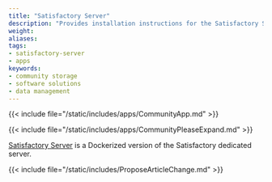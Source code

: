 ```yaml
---
title: "Satisfactory Server"
description: "Provides installation instructions for the Satisfactory Server application in TrueNAS."
weight: 
aliases:
tags:
- satisfactory-server
- apps
keywords:
- community storage
- software solutions
- data management
---
```


{{< include file="/static/includes/apps/CommunityApp.md" >}}

{{< include file="/static/includes/apps/CommunityPleaseExpand.md" >}}

<a href="https://github.com/wolveix/satisfactory-server">Satisfactory Server</a> is a Dockerized version of the Satisfactory dedicated server.

{{< include file="/static/includes/ProposeArticleChange.md" >}}

